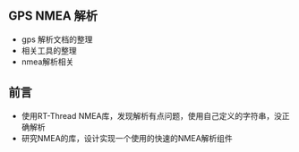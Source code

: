 ## GPS NMEA 解析

- gps 解析文档的整理
- 相关工具的整理
- nmea解析相关

## 前言
- 使用RT-Thread NMEA库，发现解析有点问题，使用自己定义的字符串，没正确解析
- 研究NMEA的库，设计实现一个使用的快速的NMEA解析组件

